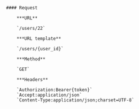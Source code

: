     #### Request

        ***URL**

        `/users/22`

        ***URL template**

        `/users/{user_id}`

        ***Method**

        `GET`

        ***Headers**

        `Authorization:Bearer{token}`
        `Accept:application/json`
        `Content-Type:application/json;charset=UTF-8`
